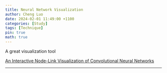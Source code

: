 ```yaml
---
title: Neural Network Visualization
author: Cheng Luo
date: 2024-02-01 11:49:00 +1100
categories: [Study]
tags: [Technique]
pin: true
math: true
---
```


A great visualization tool


[An Interactive Node-Link Visualization of Convolutional Neural Networks](https://adamharley.com/nn_vis/)



---